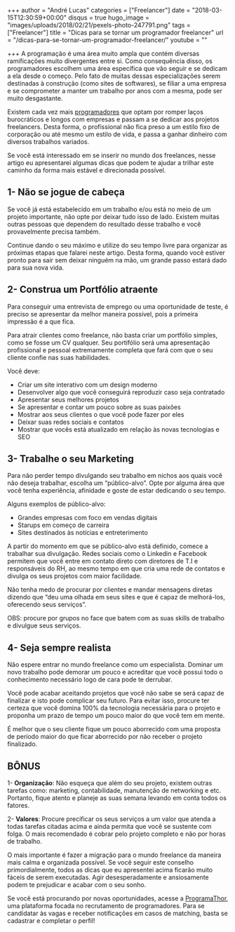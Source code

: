 +++
author = "André Lucas"
categories = ["Freelancer"]
date = "2018-03-15T12:30:59+00:00"
disqus = true
hugo_image = "images/uploads/2018/02/21/pexels-photo-247791.png"
tags = ["Freelancer"]
title = "Dicas para se tornar um programador freelancer"
url = "/dicas-para-se-tornar-um-programador-freelancer/"
youtube = ""

+++
A programação é uma área muito ampla que contém diversas ramificações muito divergentes entre si. Como consequência disso, os programadores escolhem uma área específica que vão seguir e se dedicam a ela desde o começo. Pelo fato de muitas dessas especializações serem destinadas à construção (como sites de softwares), se filiar a uma empresa e se comprometer a manter um trabalho por anos com a mesma, pode ser muito desgastante.

Existem cada vez mais [programadores](https://programathor.com.br/jobs) que optam por romper laços burocráticos e longos com empresas e passam a se dedicar aos projetos freelancers. Desta forma, o profissional não fica preso a um estilo fixo de corporação ou até mesmo um estilo de vida, e passa a ganhar dinheiro com diversos trabalhos variados.

Se você está interessado em se inserir no mundo dos freelances, nesse artigo eu apresentarei algumas dicas que podem te ajudar a trilhar este caminho da forma mais estável e direcionada possível.

## 1- Não se jogue de cabeça

Se você já está estabelecido em um trabalho e/ou está no meio de um projeto importante, não opte por deixar tudo isso de lado. Existem muitas outras pessoas que dependem do resultado desse trabalho e você provavelmente precisa também.

Continue dando o seu máximo e utilize do seu tempo livre para organizar as próximas etapas que falarei neste artigo. Desta forma, quando você estiver pronto para sair sem deixar ninguém na mão, um grande passo estará dado para sua nova vida.

## 2- Construa um Portfólio atraente

Para conseguir uma entrevista de emprego ou uma oportunidade de teste, é preciso se apresentar da melhor maneira possível, pois a primeira impressão é a que fica.

Para atrair clientes como freelance, não basta criar um portfólio simples, como se fosse um CV qualquer. Seu portifólio será uma apresentação profissional e pessoal extremamente completa que fará com que o seu cliente confie nas suas habilidades.

Você deve:

* Criar um site interativo com um design moderno
* Desenvolver algo que você conseguirá reproduzir caso seja contratado
* Apresentar seus melhores projetos
* Se apresentar e contar um pouco sobre as suas paixões
* Mostrar aos seus clientes o que você pode fazer por eles
* Deixar suas redes sociais e contatos
* Mostrar que vocês está atualizado em relação às novas tecnologias e SEO

## 3- Trabalhe o seu Marketing

Para não perder tempo divulgando seu trabalho em nichos aos quais você não deseja trabalhar, escolha um “público-alvo”. Opte por alguma área que você tenha experiência, afinidade e goste de estar dedicando o seu tempo.

Alguns exemplos de público-alvo:

* Grandes empresas com foco em vendas digitais
* Starups em começo de carreira
* Sites destinados às notícias e entreterimento

A partir do momento em que se público-alvo está definido, comece a trabalhar sua divulgação. Redes sociais como o Linkedin e Facebook permitem que você entre em contato direto com diretores de T.I e responsáveis do RH, ao mesmo tempo em que cria uma rede de contatos e divulga os seus projetos com maior facilidade.

Não tenha medo de procurar por clientes e mandar mensagens diretas dizendo que “deu uma olhada em seus sites e que é capaz de melhorá-los, oferecendo seus serviços”.

OBS: procure por grupos no face que batem com as suas skills de trabalho e divulgue seus serviços.

## 4- Seja sempre realista

Não espere entrar no mundo freelance como um especialista. Dominar um novo trabalho pode demorar um pouco e acreditar que você possui todo o conhecimento necessário logo de cara pode te derrubar.

Você pode acabar aceitando projetos que você não sabe se será capaz de finalizar e isto pode complicar seu futuro. Para evitar isso, procure ter certeza que você domina 100% da tecnologia necessária para o projeto e proponha um prazo de tempo um pouco maior do que você tem em mente.

É melhor que o seu cliente fique um pouco aborrecido com uma proposta de período maior do que ficar aborrecido por não receber o projeto finalizado.

## BÔNUS

1- **Organização**: Não esqueça que além do seu projeto, existem outras tarefas como: marketing, contabilidade, manutenção de networking e etc. Portanto, fique atento e planeje as suas semana levando em conta todos os fatores.

2- **Valores**: Procure precificar os seus serviços a um valor que atenda a todas tarefas citadas acima e ainda permita que você se sustente com folga. O mais recomendado é cobrar pelo projeto completo e não por horas de trabalho.

O mais importante é fazer a migração para o mundo freelance da maneira mais calma e organizada possível. Se você seguir este conselho primordialmente, todos as dicas que eu apresentei acima ficarão muito fáceis de serem executadas. Agir desesperadamente e ansiosamente podem te prejudicar e acabar com o seu sonho.

Se você está procurando por novas oportunidades, acesse a [ProgramaThor](https://programathor.com.br/jobs), uma plataforma focada no recrutamento de programadores. Para se candidatar às vagas e receber notificações em casos de matching, basta se cadastrar e completar o perfil!